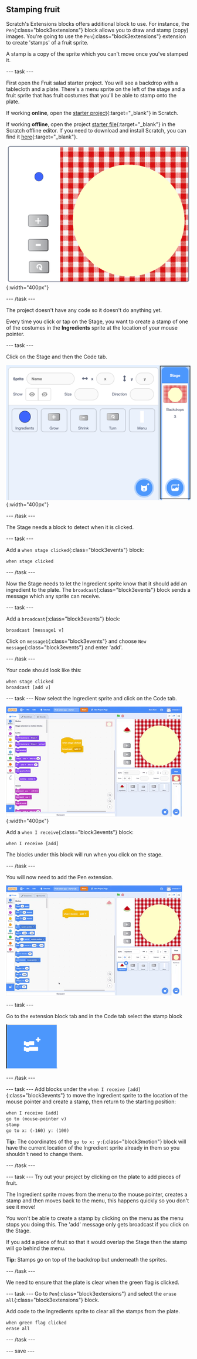 ## Stamping fruit
Scratch's Extensions blocks offers additional block to use. For instance, the `Pen`{:class="block3extensions"} block allows you to draw and stamp (copy) images. You're going to use the `Pen`{:class="block3extensions"} extension to create 'stamps' of a fruit sprite. 

A stamp is a copy of the sprite which you can't move once you've stamped it.

--- task ---

First open the Fruit salad starter project. You will see a backdrop with a tablecloth and a plate. There's a menu sprite on the left of the stage and a fruit sprite that has fruit costumes that you'll be able to stamp onto the plate. 

If working **online**, open the [starter project](http://rpf.io/fruit-salad-on){:target="_blank"} in Scratch.
 
If working **offline**, open the project [starter file](http://rpf.io/p/en/serene-scene-get){:target="_blank"} in the Scratch offline editor. If you need to download and install Scratch, you can find it [here](https://scratch.mit.edu/download){:target="_blank"}.

![Fruit salad starter project](images/fruit-starter.png){:width="400px"}

--- /task ---

The project doesn't have any code so it doesn't do anything yet.

Every time you click or tap on the Stage, you want to create a stamp of one of the costumes in the **Ingredients** sprite at the location of your mouse pointer.

--- task ---

Click on the Stage and then the Code tab. 

![Fruit salad Stage](images/fruit-stage-code.png){:width="400px"}

--- /task ---

The Stage needs a block to detect when it is clicked. 

--- task ---

Add a `when stage clicked`{:class="block3events"} block:

```blocks3
when stage clicked
```

--- /task ---

Now the Stage needs to let the Ingredient sprite know that it should add an ingredient to the plate. The `broadcast`{:class="block3events"} block sends a message which any sprite can receive. 

--- task ---

Add a `broadcast`{:class="block3events"} block:

```blocks3
broadcast [message1 v]
```

Click on `message1`{:class="block3events"} and choose `New message`{:class="block3events"} and enter 'add'. 

--- /task ---

Your code should look like this:

```blocks3
when stage clicked
broadcast [add v]
```

--- task ---
Now select the Ingredient sprite and click on the Code tab. 

![Fruit salad Code tab](images/fruit-code-tab.gif){:width="400px"}

Add a `when I receive`{:class="block3events"} block:

```blocks3
when I receive [add]
```

The blocks under this block will run when you click on the stage.

--- /task ---

You will now need to add the Pen extension.

![Pen blocks](images/fruit-pen-tool.gif)

--- task ---

Go to the extension block tab and in the Code tab select the stamp block

![Add Pen extension](images/fruit-pen-extension.png)

--- /task ---


--- task ---
Add blocks under the `when I receive [add]`{:class="block3events"} to move the Ingredient sprite to the location of the mouse pointer and create a stamp, then return to the starting position:

```blocks3
when I receive [add]
go to (mouse-pointer v)
stamp
go to x: (-160) y: (100)
```

**Tip:** The coordinates of the `go to x: y:`{:class="block3motion"} block will have the current location of the Ingredient sprite already in them so you shouldn't need to change them.

--- /task ---

--- task ---
Try out your project by clicking on the plate to add pieces of fruit.

The Ingredient sprite moves from the menu to the mouse pointer, creates a stamp and then moves back to the menu, this happens quickly so you don't see it move!

You won't be able to create a stamp by clicking on the menu as the menu stops you doing this. The 'add' message only gets broadcast if you click on the Stage.

If you add a piece of fruit so that it would overlap the Stage then the stamp will go behind the menu. 

**Tip:** Stamps go on top of the backdrop but underneath the sprites. 

--- /task ---

We need to ensure that the plate is clear when the green flag is clicked. 

--- task ---
Go to `Pen`{:class="block3extensions"} and select the `erase all`{:class="block3extensions"} block. 

Add code to the Ingredients sprite to clear all the stamps from the plate.

```blocks3
when green flag clicked
erase all
```
--- /task ---

--- save ---

 





